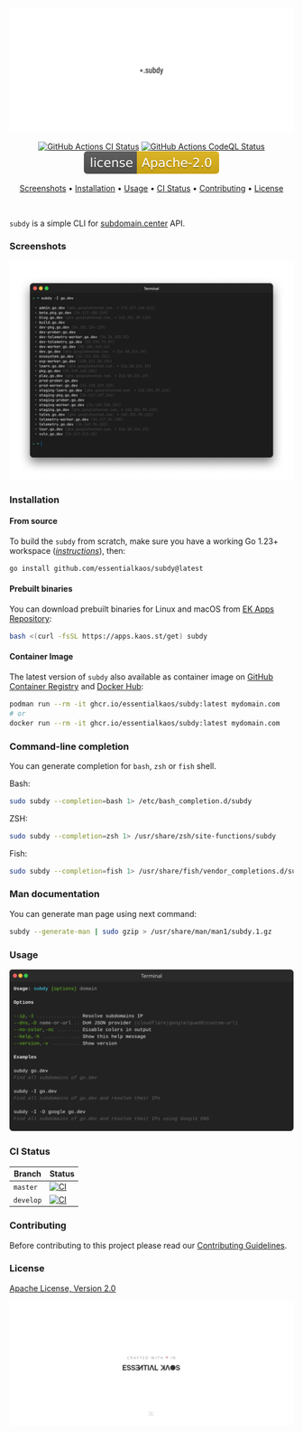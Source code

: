 <p align="center"><a href="#readme"><img src=".github/images/card.svg"/></a></p>

<p align="center">
  <a href="https://kaos.sh/w/subdy/ci"><img src="https://kaos.sh/w/subdy/ci.svg" alt="GitHub Actions CI Status" /></a>
  <a href="https://kaos.sh/w/subdy/codeql"><img src="https://kaos.sh/w/subdy/codeql.svg" alt="GitHub Actions CodeQL Status" /></a>
  <a href="#license"><img src=".github/images/license.svg"/></a>
</p>

<p align="center"><a href="#screenshots">Screenshots</a> • <a href="#installation">Installation</a> • <a href="#usage">Usage</a> • <a href="#ci-status">CI Status</a> • <a href="#contributing">Contributing</a> • <a href="#license">License</a></p>

<br/>

`subdy` is a simple CLI for [subdomain.center](https://www.subdomain.center) API.

### Screenshots

<p align="center">
  <img src=".github/images/subdy.png" alt="subdy preview">
</p>

### Installation

#### From source

To build the `subdy` from scratch, make sure you have a working Go 1.23+ workspace (_[instructions](https://go.dev/doc/install)_), then:

```bash
go install github.com/essentialkaos/subdy@latest
```

#### Prebuilt binaries

You can download prebuilt binaries for Linux and macOS from [EK Apps Repository](https://apps.kaos.st/subdy/latest):

```bash
bash <(curl -fsSL https://apps.kaos.st/get) subdy
```

#### Container Image

The latest version of `subdy` also available as container image on [GitHub Container Registry](https://kaos.sh/p/subdy) and [Docker Hub](https://kaos.sh/d/subdy):

```bash
podman run --rm -it ghcr.io/essentialkaos/subdy:latest mydomain.com
# or
docker run --rm -it ghcr.io/essentialkaos/subdy:latest mydomain.com
```

### Command-line completion

You can generate completion for `bash`, `zsh` or `fish` shell.

Bash:
```bash
sudo subdy --completion=bash 1> /etc/bash_completion.d/subdy
```

ZSH:
```bash
sudo subdy --completion=zsh 1> /usr/share/zsh/site-functions/subdy
```

Fish:
```bash
sudo subdy --completion=fish 1> /usr/share/fish/vendor_completions.d/subdy.fish
```

### Man documentation

You can generate man page using next command:

```bash
subdy --generate-man | sudo gzip > /usr/share/man/man1/subdy.1.gz
```

### Usage

<img src=".github/images/usage.svg" />

### CI Status

| Branch | Status |
|--------|----------|
| `master` | [![CI](https://kaos.sh/w/subdy/ci.svg?branch=master)](https://kaos.sh/w/subdy/ci?query=branch:master) |
| `develop` | [![CI](https://kaos.sh/w/subdy/ci.svg?branch=develop)](https://kaos.sh/w/subdy/ci?query=branch:develop) |

### Contributing

Before contributing to this project please read our [Contributing Guidelines](https://github.com/essentialkaos/contributing-guidelines#contributing-guidelines).

### License

[Apache License, Version 2.0](http://www.apache.org/licenses/LICENSE-2.0)

<p align="center"><a href="https://kaos.dev"><img src="https://raw.githubusercontent.com/essentialkaos/.github/refs/heads/master/images/ekgh.svg"/></a></p>
